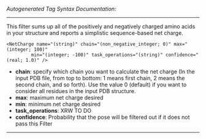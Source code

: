 _Autogenerated Tag Syntax Documentation:_

---
This filter sums up all of the positively and negatively charged amino acids in your structure and reports a simplistic sequence-based net charge.

```
<NetCharge name="(string)" chain="(non_negative_integer; 0)" max="(integer; 100)"
         min="(integer; -100)" task_operations="(string)" confidence="(real; 1.0)" />
```

-   **chain**: specify which chain you want to calculate the net charge (In the input PDB file, from top to bottom: 1 means first chain, 2 means the second chain, and so forth). Use the value 0 (default) if you want to consider all residues in the input PDB structure.
-   **max**: maximum net charge desired
-   **min**: minimum net charge desired
-   **task_operations**: XRW TO DO
-   **confidence**: Probability that the pose will be filtered out if it does not pass this Filter

---
